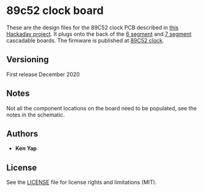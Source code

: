 # 89c52 clock board

These are the design files for the 89C52 clock PCB described in [this Hackaday project](https://hackaday.io/project/175986-89c52-clock-board). It plugs onto the back of the [6 segment](https://hackaday.io/project/175397-6-segment-2-digit-led-display-board) and [7 segment](https://hackaday.io/project/175432-7-segment-2-digit-led-display-board) cascadable boards. The firmware is published at [89C52 clock](https://github.com/kenyapcomau/89c52-clock).

## Versioning

First release December 2020

## Notes

Not all the component locations on the board need to be populated, see the notes in the schematic.

## Authors

* **Ken Yap**

## License

See the [LICENSE](LICENSE.md) file for license rights and limitations (MIT).
